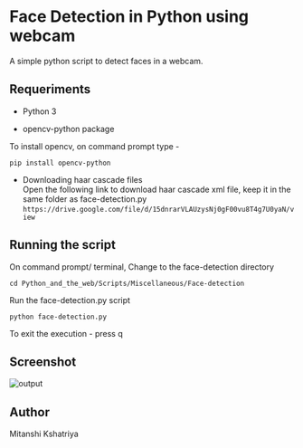 # Face Detection in Python using webcam

A simple python script to detect faces in a webcam.<br>

## Requeriments

- Python 3 

- opencv-python package

To install opencv, on command prompt type -

```pip install opencv-python```



- Downloading haar cascade files <br>
Open the following link to download haar cascade xml file, keep it in the same folder as face-detection.py <br>
``` https://drive.google.com/file/d/15dnrarVLAUzysNj0gF00vu8T4g7U0yaN/view ```



## Running the script

<p> On command prompt/ terminal, Change to the face-detection directory </p>

``` cd Python_and_the_web/Scripts/Miscellaneous/Face-detection ```
<p> Run the face-detection.py script </p>

``` python face-detection.py ```

<p> To exit the execution -  press q </p>

## Screenshot

![output](output3.PNG)

## Author 

<p> Mitanshi Kshatriya </p>










